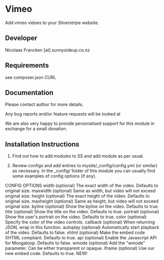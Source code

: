 Vimeo
================================================================================

Add vimeo vidoes to your Silverstripe website.


Developer
-----------------------------------------------
Nicolaas Francken [at] sunnysideup.co.nz


Requirements
-----------------------------------------------
see composer.json
CURL


Documentation
-----------------------------------------------
Please contact author for more details.

Any bug reports and/or feature requests will be
looked at

We are also very happy to provide personalised support
for this module in exchange for a small donation.


Installation Instructions
-----------------------------------------------
1. Find out how to add modules to SS and add module as per usual.


2. Review configs and add entries to mysite/_config/config.yml
(or similar) as necessary.
In the _config/ folder of this module
you can usually find some examples of config options (if any).

CONFIG OPTIONS
width (optional) The exact width of the video. Defaults to original size.
maxwidth (optional) Same as width, but video will not exceed original size.
height (optional) The exact height of the video. Defaults to original size.
maxheight (optional) Same as height, but video will not exceed original size.
byline (optional) Show the byline on the video. Defaults to true.
title (optional) Show the title on the video. Defaults to true.
portrait (optional) Show the user's portrait on the video. Defaults to true.
color (optional) Specify the color of the video controls.
callback (optional) When returning JSON, wrap in this function.
autoplay (optional) Automatically start playback of the video. Defaults to false.
xhtml (optional) Make the embed code XHTML compliant. Defaults to true.
api (optional) Enable the Javascript API for Moogaloop. Defaults to false.
wmode (optional) Add the "wmode" parameter. Can be either transparent or opaque.
iframe (optional) Use our new embed code. Defaults to true. NEW!
